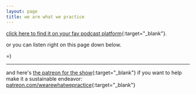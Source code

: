 ```yaml
---
layout: page
title: we are what we practice
---
```


[click here to find it on your fav podcast platform](https://www.buzzsprout.com/2282592/share){:target="_blank"}.

or you can listen right on this page down below. 

=)

---

<div id='buzzsprout-large-player'></div><script type='text/javascript' charset='utf-8' src='https://www.buzzsprout.com/2282592.js?container_id=buzzsprout-large-player&player=large'></script>

and here's [the patreon for the show](https://www.patreon.com/wearewhatwepractice){:target="_blank"} if you want to help make it a sustainable endeavor: [patreon.com/wearewhatwepractice](https://www.patreon.com/wearewhatwepractice){:target="_blank"}

<!-- <iframe width="100%" height="300" scrolling="no" frameborder="no" allow="autoplay" src="https://w.soundcloud.com/player/?url=https%3A//api.soundcloud.com/playlists/1685083152&color=%23b6d3a5&auto_play=false&hide_related=false&show_comments=true&show_user=true&show_reposts=false&show_teaser=true&visual=true"></iframe><div style="font-size: 10px; color: #cccccc;line-break: anywhere;word-break: normal;overflow: hidden;white-space: nowrap;text-overflow: ellipsis; font-family: Interstate,Lucida Grande,Lucida Sans Unicode,Lucida Sans,Garuda,Verdana,Tahoma,sans-serif;font-weight: 100;"><a href="https://soundcloud.com/lawrence-barriner-ii" title="Lawrence Barriner, II" target="_blank" style="color: #cccccc; text-decoration: none;">Lawrence Barriner, II</a> · <a href="https://soundcloud.com/lawrence-barriner-ii/sets/we-are-what-we-practice" title="Sneak preview: We Are What We Practice" target="_blank" style="color: #cccccc; text-decoration: none;">Sneak preview: We Are What We Practice</a></div> -->
